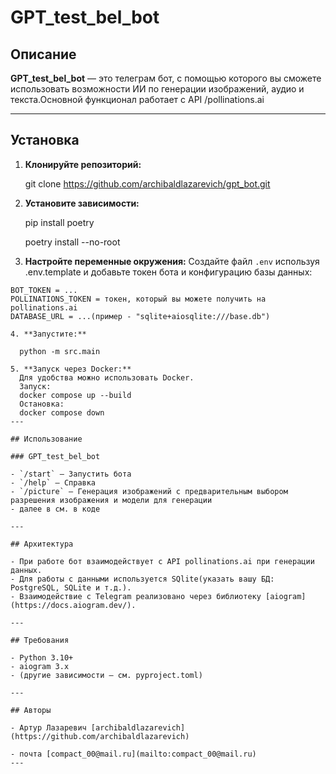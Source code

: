 # GPT_test_bel_bot

## Описание

**GPT_test_bel_bot** — это телеграм бот, с помощью которого вы сможете использовать возможности ИИ по генерации изображений, аудио и текста.Основной функционал работает с API /pollinations.ai

---

## Установка

1. **Клонируйте репозиторий:**

    git clone https://github.com/archibaldlazarevich/gpt_bot.git


2. **Установите зависимости:**
    
    pip install poetry

    poetry install --no-root

3. **Настройте переменные окружения:**
  Создайте файл `.env` используя .env.template и добавьте токен бота и конфигурацию базы данных:
  ```
  BOT_TOKEN = ...
  POLLINATIONS_TOKEN = токен, который вы можете получить на pollinations.ai
  DATABASE_URL = ...(пример - "sqlite+aiosqlite:///base.db")

4. **Запустите:**
    
    python -m src.main
    
5. **Запуск через Docker:**
    Для удобства можно использовать Docker. 
    Запуск:
    docker compose up --build
    Остановка:
    docker compose down
---

## Использование

### GPT_test_bel_bot

- `/start` — Запустить бота
- `/help` — Справка
- `/picture` — Генерация изображений с предварительным выбором разрешения изображения и модели для генерации
- далее в см. в коде 

---

## Архитектура

- При работе бот взаимодействует с API pollinations.ai при генерации данных.
- Для работы с данными используется SQlite(указать вашу БД: PostgreSQL, SQLite и т.д.).
- Взаимодействие с Telegram реализовано через библиотеку [aiogram](https://docs.aiogram.dev/).

---

## Требования

- Python 3.10+
- aiogram 3.x
- (другие зависимости — см. pyproject.toml)

---

## Авторы

- Артур Лазаревич [archibaldlazarevich](https://github.com/archibaldlazarevich)

- почта [compact_00@mail.ru](mailto:compact_00@mail.ru)
---

